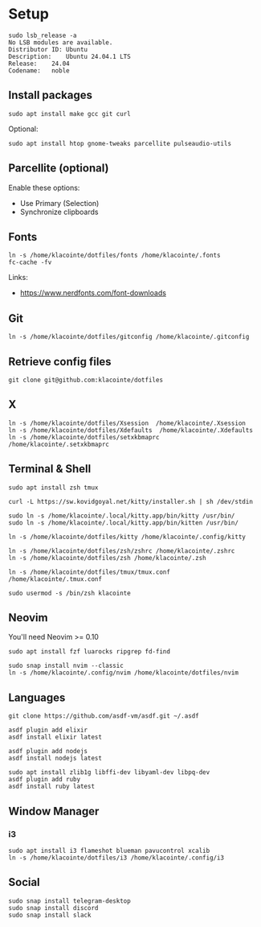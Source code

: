 # Setup

```
sudo lsb_release -a
No LSB modules are available.
Distributor ID:	Ubuntu
Description:	Ubuntu 24.04.1 LTS
Release:	24.04
Codename:	noble
```


## Install packages

```
sudo apt install make gcc git curl
```

Optional:
```
sudo apt install htop gnome-tweaks parcellite pulseaudio-utils
```

## Parcellite (optional)

Enable these options:

- Use Primary (Selection)
- Synchronize clipboards


## Fonts

```
ln -s /home/klacointe/dotfiles/fonts /home/klacointe/.fonts
fc-cache -fv
```

Links:
- https://www.nerdfonts.com/font-downloads


## Git

```
ln -s /home/klacointe/dotfiles/gitconfig /home/klacointe/.gitconfig
```


## Retrieve config files

```
git clone git@github.com:klacointe/dotfiles
```


## X

```
ln -s /home/klacointe/dotfiles/Xsession  /home/klacointe/.Xsession
ln -s /home/klacointe/dotfiles/Xdefaults  /home/klacointe/.Xdefaults
ln -s /home/klacointe/dotfiles/setxkbmaprc /home/klacointe/.setxkbmaprc
```


## Terminal & Shell

```
sudo apt install zsh tmux

curl -L https://sw.kovidgoyal.net/kitty/installer.sh | sh /dev/stdin

sudo ln -s /home/klacointe/.local/kitty.app/bin/kitty /usr/bin/
sudo ln -s /home/klacointe/.local/kitty.app/bin/kitten /usr/bin/

ln -s /home/klacointe/dotfiles/kitty /home/klacointe/.config/kitty

ln -s /home/klacointe/dotfiles/zsh/zshrc /home/klacointe/.zshrc
ln -s /home/klacointe/dotfiles/zsh /home/klacointe/.zsh

ln -s /home/klacointe/dotfiles/tmux/tmux.conf /home/klacointe/.tmux.conf

sudo usermod -s /bin/zsh klacointe
```


## Neovim

You'll need Neovim >= 0.10

```
sudo apt install fzf luarocks ripgrep fd-find
```

```
sudo snap install nvim --classic
ln -s /home/klacointe/.config/nvim /home/klacointe/dotfiles/nvim
```


## Languages

```
git clone https://github.com/asdf-vm/asdf.git ~/.asdf

asdf plugin add elixir
asdf install elixir latest

asdf plugin add nodejs
asdf install nodejs latest

sudo apt install zlib1g libffi-dev libyaml-dev libpq-dev
asdf plugin add ruby
asdf install ruby latest
```


## Window Manager

### i3

```
sudo apt install i3 flameshot blueman pavucontrol xcalib
ln -s /home/klacointe/dotfiles/i3 /home/klacointe/.config/i3
```


## Social

```
sudo snap install telegram-desktop
sudo snap install discord
sudo snap install slack
```
